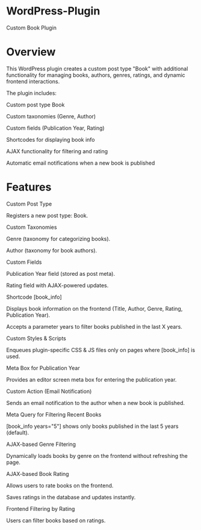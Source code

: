 # WordPress-Plugin
 Custom Book Plugin
# Overview
This WordPress plugin creates a custom post type "Book" with additional functionality for managing books, authors, genres, ratings, and dynamic frontend interactions.

The plugin includes:

Custom post type Book

Custom taxonomies (Genre, Author)

Custom fields (Publication Year, Rating)

Shortcodes for displaying book info

AJAX functionality for filtering and rating

Automatic email notifications when a new book is published

# Features 

Custom Post Type

Registers a new post type: Book.

Custom Taxonomies

Genre (taxonomy for categorizing books).

Author (taxonomy for book authors).

Custom Fields

Publication Year field (stored as post meta).

Rating field with AJAX-powered updates.

Shortcode [book_info]

Displays book information on the frontend (Title, Author, Genre, Rating, Publication Year).

Accepts a parameter years to filter books published in the last X years.

Custom Styles & Scripts

Enqueues plugin-specific CSS & JS files only on pages where [book_info] is used.

Meta Box for Publication Year

Provides an editor screen meta box for entering the publication year.

Custom Action (Email Notification)

Sends an email notification to the author when a new book is published.

Meta Query for Filtering Recent Books

[book_info years="5"] shows only books published in the last 5 years (default).

AJAX-based Genre Filtering

Dynamically loads books by genre on the frontend without refreshing the page.

AJAX-based Book Rating

Allows users to rate books on the frontend.

Saves ratings in the database and updates instantly.

Frontend Filtering by Rating

Users can filter books based on ratings.

